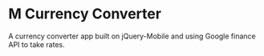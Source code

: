 M Currency Converter
===

A currency converter app built on jQuery-Mobile and using Google finance API to take rates.
